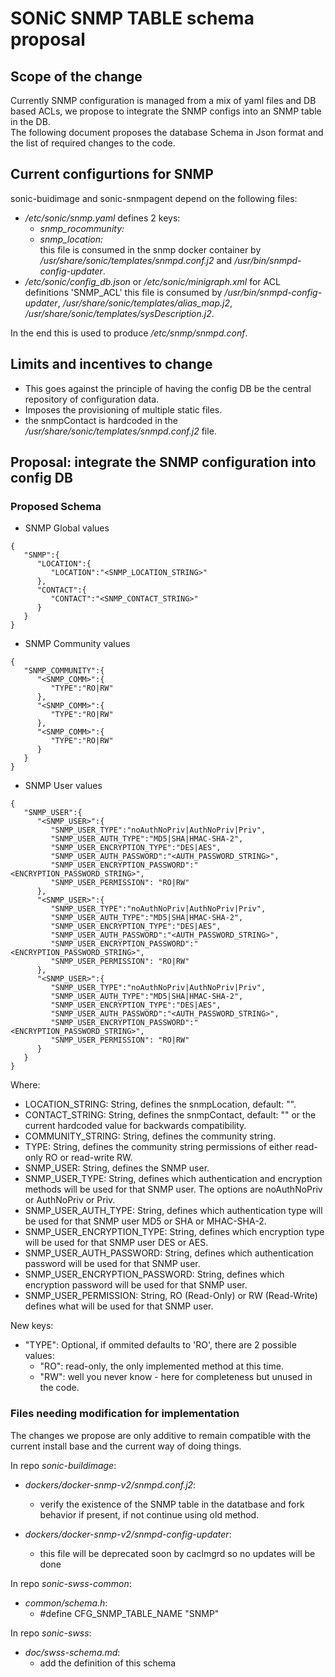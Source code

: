 # SONiC SNMP TABLE schema proposal #

## Scope of the change ##

Currently SNMP configuration is managed from a mix of yaml files and DB based ACLs, we propose to integrate the SNMP configs into an SNMP table in the DB.  
The following document proposes the database Schema in Json format and the list of required changes to the code.

## Current configurtions for SNMP ##
sonic-buidimage and sonic-snmpagent depend on the following files:
* */etc/sonic/snmp.yaml*
    defines 2 keys:  
  * *snmp_rocommunity:*  
  * *snmp_location:*  
   this file is consumed in the snmp docker container by */usr/share/sonic/templates/snmpd.conf.j2* and */usr/bin/snmpd-config-updater*.  
* */etc/sonic/config_db.json* or */etc/sonic/minigraph.xml* for ACL definitions 'SNMP_ACL'
  this file is consumed by */usr/bin/snmpd-config-updater*, */usr/share/sonic/templates/alias_map.j2*, */usr/share/sonic/templates/sysDescription.j2*.

In the end this is used to produce */etc/snmp/snmpd.conf*.

## Limits and incentives to change ##
* This goes against the principle of having the config DB be the central repository of configuration data.
* Imposes the provisioning of multiple static files.
* the snmpContact is hardcoded in the */usr/share/sonic/templates/snmpd.conf.j2* file.

## Proposal: integrate the SNMP configuration into config DB ##
### Proposed Schema ###

* SNMP Global values
```
{
   "SNMP":{
      "LOCATION":{
         "LOCATION":"<SNMP_LOCATION_STRING>"
      },
      "CONTACT":{
         "CONTACT":"<SNMP_CONTACT_STRING>"
      }
   }
}
```

* SNMP Community values
```
{
   "SNMP_COMMUNITY":{
      "<SNMP_COMM>":{
         "TYPE":"RO|RW"
      },
      "<SNMP_COMM>":{
         "TYPE":"RO|RW"
      },
      "<SNMP_COMM>":{
         "TYPE":"RO|RW"
      }
   }
}
```

* SNMP User values 
```
{
   "SNMP_USER":{
      "<SNMP_USER>":{
         "SNMP_USER_TYPE":"noAuthNoPriv|AuthNoPriv|Priv",
         "SNMP_USER_AUTH_TYPE":"MD5|SHA|HMAC-SHA-2",
         "SNMP_USER_ENCRYPTION_TYPE":"DES|AES",
         "SNMP_USER_AUTH_PASSWORD":"<AUTH_PASSWORD_STRING>",
         "SNMP_USER_ENCRYPTION_PASSWORD":"<ENCRYPTION_PASSWORD_STRING>",
         "SNMP_USER_PERMISSION": "RO|RW"
      },
      "<SNMP_USER>":{
         "SNMP_USER_TYPE":"noAuthNoPriv|AuthNoPriv|Priv",
         "SNMP_USER_AUTH_TYPE":"MD5|SHA|HMAC-SHA-2",
         "SNMP_USER_ENCRYPTION_TYPE":"DES|AES",
         "SNMP_USER_AUTH_PASSWORD":"<AUTH_PASSWORD_STRING>",
         "SNMP_USER_ENCRYPTION_PASSWORD":"<ENCRYPTION_PASSWORD_STRING>",
         "SNMP_USER_PERMISSION": "RO|RW"
      },
      "<SNMP_USER>":{
         "SNMP_USER_TYPE":"noAuthNoPriv|AuthNoPriv|Priv",
         "SNMP_USER_AUTH_TYPE":"MD5|SHA|HMAC-SHA-2",
         "SNMP_USER_ENCRYPTION_TYPE":"DES|AES",
         "SNMP_USER_AUTH_PASSWORD":"<AUTH_PASSWORD_STRING>",
         "SNMP_USER_ENCRYPTION_PASSWORD":"<ENCRYPTION_PASSWORD_STRING>",
         "SNMP_USER_PERMISSION": "RO|RW"
      }
   }
}
```

Where:
- LOCATION_STRING:  String, defines the snmpLocation, default: "".  
- CONTACT_STRING:   String, defines the snmpContact, default: "" or the current hardcoded value for backwards compatibility.  
- COMMUNITY_STRING: String, defines the community string.
- TYPE: String, defines the community string permissions of either read-only RO or read-write RW.
- SNMP_USER: String, defines the SNMP user.
- SNMP_USER_TYPE: String, defines which authentication and encryption methods will be used for that SNMP user.  The options are noAuthNoPriv or AuthNoPriv or Priv.
- SNMP_USER_AUTH_TYPE: String, defines which authentication type will be used for that SNMP user MD5 or SHA or MHAC-SHA-2.
- SNMP_USER_ENCRYPTION_TYPE: String, defines which encryption type will be used for that SNMP user DES or AES. 
- SNMP_USER_AUTH_PASSWORD: String, defines which authentication password will be used for that SNMP user.
- SNMP_USER_ENCRYPTION_PASSWORD: String, defines which encryption password will be used for that SNMP user. 
- SNMP_USER_PERMISSION: String, RO (Read-Only) or RW (Read-Write) defines what will be used for that SNMP user.


New keys:
* "TYPE":  Optional, if ommited defaults to 'RO', there are 2 possible values:  
  * "RO": read-only, the only implemented method at this time.  
  * "RW": well you never know - here for completeness but unused in the code.  

### Files needing modification for implementation ###

The changes we propose are only additive to remain compatible with the current install base and the current way of doing things.

In repo *sonic-buildimage*:

* *dockers/docker-snmp-v2/snmpd.conf.j2*:  
  * verify the existence of the SNMP table in the datatbase and fork behavior if present, if not continue using old method.

* *dockers/docker-snmp-v2/snmpd-config-updater*:  
  * this file will be deprecated soon by caclmgrd so no updates will be done


In repo *sonic-swss-common*: 

* *common/schema.h*:  
  * #define CFG_SNMP_TABLE_NAME           "SNMP"

In repo *sonic-swss*:

* *doc/swss-schema.md*:
  * add the definition of this schema

